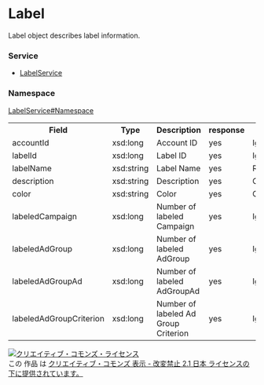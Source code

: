 # Label
Label object describes label information.

### Service
+ [LabelService](../../services/LabelService.md)

### Namespace
[LabelService#Namespace](../../services/LabelService.md#namespace)

<table>
 <tr>
  <th>Field</th>
  <th>Type</th>
  <th>Description</th>
  <th>response</th>
  <th>add</th>
  <th>set</th>
  <th>remove</th>
 </tr>
 <tr>
  <td>accountId</td>
  <td>xsd:long</td>
  <td>Account ID</td>
  <td>yes</td>
  <td>Ignore</td>
  <td>Ignore</td>
  <td>Ignore</td>
 </tr>
 <tr>
  <td>labelId</td>
  <td>xsd:long</td>
  <td>Label ID</td>
  <td>yes</td>
  <td>Ignore</td>
  <td>Requirement</td>
  <td>Requirement</td>
 </tr>
 <tr>
  <td>labelName</td>
  <td>xsd:string</td>
  <td>Label Name</td>
  <td>yes</td>
  <td>Requirement</td>
  <td>Optional</td>
  <td>Ignore</td>
 </tr>
 <tr>
  <td>description</td>
  <td>xsd:string</td>
  <td>Description</td>
  <td>yes</td>
  <td>Optional</td>
  <td>Optional</td>
  <td>Ignore</td>
 </tr>
 <tr>
  <td>color</td>
  <td>xsd:string</td>
  <td>Color</td>
  <td>yes</td>
  <td>Optional</td>
  <td>Optional</td>
  <td>Ignore</td>
 </tr>
 <tr>
  <td>labeledCampaign</td>
  <td>xsd:long</td>
  <td>Number of labeled Campaign</td>
  <td>yes</td>
  <td>Ignore</td>
  <td>Ignore</td>
  <td>Ignore</td>
 </tr>
 <tr>
  <td>labeledAdGroup</td>
  <td>xsd:long</td>
  <td>Number of labeled AdGroup</td>
  <td>yes</td>
  <td>Ignore</td>
  <td>Ignore</td>
  <td>Ignore</td>
 </tr>
 <tr>
  <td>labeledAdGroupAd</td>
  <td>xsd:long</td>
  <td>Number of labeled AdGroupAd</td>
  <td>yes</td>
  <td>Ignore</td>
  <td>Ignore</td>
  <td>Ignore</td>
 </tr>
 <tr>
  <td>labeledAdGroupCriterion</td>
  <td>xsd:long</td>
  <td>Number of labeled Ad Group Criterion</td>
  <td>yes</td>
  <td>Ignore</td>
  <td>Ignore</td>
  <td>Ignore</td>
 </tr>
</table>

<a rel="license" href="http://creativecommons.org/licenses/by-nd/2.1/jp/"><img alt="クリエイティブ・コモンズ・ライセンス" style="border-width:0" src="https://i.creativecommons.org/l/by-nd/2.1/jp/88x31.png" /></a><br />この 作品 は <a rel="license" href="http://creativecommons.org/licenses/by-nd/2.1/jp/">クリエイティブ・コモンズ 表示 - 改変禁止 2.1 日本 ライセンスの下に提供されています。</a>
